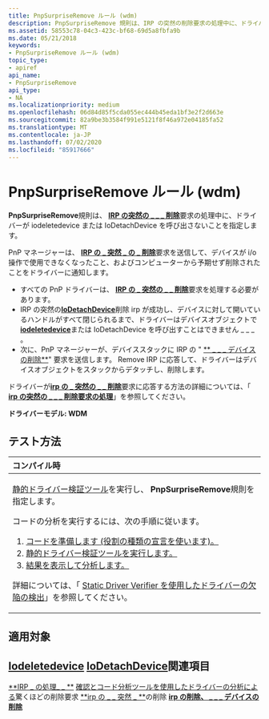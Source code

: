```yaml
---
title: PnpSurpriseRemove ルール (wdm)
description: PnpSurpriseRemove 規則は、IRP の突然の削除要求の処理中に、ドライバーが IoDeleteDevice または IoDetachDevice を呼び出さないことを指定し \_ \_ \_ ます。
ms.assetid: 58553c78-04c3-423c-bf68-69d5a8fbfa9b
ms.date: 05/21/2018
keywords:
- PnpSurpriseRemove ルール (wdm)
topic_type:
- apiref
api_name:
- PnpSurpriseRemove
api_type:
- NA
ms.localizationpriority: medium
ms.openlocfilehash: 06d84d85f5cda055ec444b45eda1bf3e2f2d663e
ms.sourcegitcommit: 82a9be3b3584f991e5121f8f46a972e04185fa52
ms.translationtype: MT
ms.contentlocale: ja-JP
ms.lasthandoff: 07/02/2020
ms.locfileid: "85917666"
---
```

# <a name="pnpsurpriseremove-rule-wdm"></a>PnpSurpriseRemove ルール (wdm)


**PnpSurpriseRemove**規則は、 [**IRP の突然の \_ \_ \_ 削除**](https://docs.microsoft.com/windows-hardware/drivers/kernel/irp-mn-surprise-removal)要求の処理中に、ドライバーが iodeletedevice または IoDetachDevice を呼び出さないことを指定します。

PnP マネージャーは、 [**IRP の \_ 突然 \_ の \_ 削除**](https://docs.microsoft.com/windows-hardware/drivers/kernel/irp-mn-surprise-removal)要求を送信して、デバイスが i/o 操作で使用できなくなったこと、およびコンピューターから予期せず削除されたことをドライバーに通知します。

-   すべての PnP ドライバーは、 [**IRP の \_ 突然の \_ \_ 削除**](https://docs.microsoft.com/windows-hardware/drivers/kernel/irp-mn-surprise-removal)要求を処理する必要があります。
-   IRP の突然の[**IoDetachDevice**](https://docs.microsoft.com/windows-hardware/drivers/ddi/wdm/nf-wdm-iodetachdevice)削除 irp が成功し、デバイスに対して開いているハンドルがすべて閉じられるまで、ドライバーはデバイスオブジェクトで[**iodeletedevice**](https://docs.microsoft.com/windows-hardware/drivers/ddi/wdm/nf-wdm-iodeletedevice)または IoDetachDevice を呼び出すことはできません \_ \_ \_ 。
-   次に、PnP マネージャーが、デバイススタックに IRP の " [** \_ \_ \_ デバイスの削除**](https://docs.microsoft.com/windows-hardware/drivers/kernel/irp-mn-remove-device)" 要求を送信します。 Remove IRP に応答して、ドライバーはデバイスオブジェクトをスタックからデタッチし、削除します。

ドライバーが[**irp の \_ 突然の \_ \_ 削除**](https://docs.microsoft.com/windows-hardware/drivers/kernel/irp-mn-surprise-removal)要求に応答する方法の詳細については、「 [**irp の突然の \_ \_ \_ 削除要求の処理**](https://docs.microsoft.com/windows-hardware/drivers/kernel/handling-an-irp-mn-surprise-removal-request)」を参照してください。

**ドライバーモデル: WDM**

<a name="how-to-test"></a>テスト方法
-----------

<table>
<colgroup>
<col width="100%" />
</colgroup>
<thead>
<tr class="header">
<th align="left">コンパイル時</th>
</tr>
</thead>
<tbody>
<tr class="odd">
<td align="left"><p><a href="https://docs.microsoft.com/windows-hardware/drivers/devtest/static-driver-verifier" data-raw-source="[Static Driver Verifier](https://docs.microsoft.com/windows-hardware/drivers/devtest/static-driver-verifier)">静的ドライバー検証ツール</a>を実行し、 <strong>PnpSurpriseRemove</strong>規則を指定します。</p>
コードの分析を実行するには、次の手順に従います。
<ol>
<li><a href="https://docs.microsoft.com/windows-hardware/drivers/devtest/using-static-driver-verifier-to-find-defects-in-drivers#preparing-your-source-code" data-raw-source="[Prepare your code (use role type declarations).](https://docs.microsoft.com/windows-hardware/drivers/devtest/using-static-driver-verifier-to-find-defects-in-drivers#preparing-your-source-code)">コードを準備します (役割の種類の宣言を使います)。</a></li>
<li><a href="https://docs.microsoft.com/windows-hardware/drivers/devtest/using-static-driver-verifier-to-find-defects-in-drivers#running-static-driver-verifier" data-raw-source="[Run Static Driver Verifier.](https://docs.microsoft.com/windows-hardware/drivers/devtest/using-static-driver-verifier-to-find-defects-in-drivers#running-static-driver-verifier)">静的ドライバー検証ツールを実行します。</a></li>
<li><a href="https://docs.microsoft.com/windows-hardware/drivers/devtest/using-static-driver-verifier-to-find-defects-in-drivers#viewing-and-analyzing-the-results" data-raw-source="[View and analyze the results.](https://docs.microsoft.com/windows-hardware/drivers/devtest/using-static-driver-verifier-to-find-defects-in-drivers#viewing-and-analyzing-the-results)">結果を表示して分析します。</a></li>
</ol>
<p>詳細については、「 <a href="https://docs.microsoft.com/windows-hardware/drivers/devtest/using-static-driver-verifier-to-find-defects-in-drivers" data-raw-source="[Using Static Driver Verifier to Find Defects in Drivers](https://docs.microsoft.com/windows-hardware/drivers/devtest/using-static-driver-verifier-to-find-defects-in-drivers)">Static Driver Verifier を使用したドライバーの欠陥の検出</a>」を参照してください。</p></td>
</tr>
</tbody>
</table>

<a name="applies-to"></a>適用対象
----------

[**Iodeletedevice**](https://docs.microsoft.com/windows-hardware/drivers/ddi/wdm/nf-wdm-iodeletedevice) 
[**IoDetachDevice**](https://docs.microsoft.com/windows-hardware/drivers/ddi/wdm/nf-wdm-iodetachdevice)関連項目
--------

[**IRP \_ の処理\_ \_ **](https://docs.microsoft.com/windows-hardware/drivers/kernel/handling-an-irp-mn-surprise-removal-request) 
 [確認とコード分析ツールを使用したドライバーの分析による](https://docs.microsoft.com/windows-hardware/drivers)驚くほどの削除要求 
 [**irp の \_ \_ 突然 \_ **](https://docs.microsoft.com/windows-hardware/drivers/kernel/irp-mn-surprise-removal)の削除 
 [**irp の削除、 \_ \_ \_ デバイスの削除**](https://docs.microsoft.com/windows-hardware/drivers/kernel/irp-mn-remove-device)
 

 





